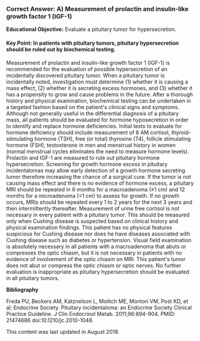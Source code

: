 
### Correct Answer: A) Measurement of prolactin and insulin-like growth factor 1 (IGF-1) 

**Educational Objective:** Evaluate a pituitary tumor for hypersecretion.

#### **Key Point:** In patients with pituitary tumors, pituitary hypersecretion should be ruled out by biochemical testing.

Measurement of prolactin and insulin-like growth factor 1 (IGF-1) is recommended for the evaluation of possible hypersecretion of an incidentally discovered pituitary tumor. When a pituitary tumor is incidentally noted, investigation must determine (1) whether it is causing a mass effect, (2) whether it is secreting excess hormones, and (3) whether it has a propensity to grow and cause problems in the future. After a thorough history and physical examination, biochemical testing can be undertaken in a targeted fashion based on the patient's clinical signs and symptoms. Although not generally useful in the differential diagnosis of a pituitary mass, all patients should be evaluated for hormone hyposecretion in order to identify and replace hormone deficiencies. Initial tests to evaluate for hormone deficiency should include measurement of 8 AM cortisol, thyroid-stimulating hormone (TSH), free (or total) thyroxine (T4), follicle stimulating hormone (FSH), testosterone in men and menstrual history in women (normal menstrual cycles eliminates the need to measure hormone levels). Prolactin and IGF-1 are measured to rule out pituitary hormone hypersecretion. Screening for growth hormone excess in pituitary incidentalomas may allow early detection of a growth hormone secreting tumor therefore increasing the chance of a surgical cure. If the tumor is not causing mass effect and there is no evidence of hormone excess, a pituitary MRI should be repeated in 6 months for a macroadenoma (≥1 cm) and 12 months for a microadenoma (<1 cm) to assess for growth. If no growth occurs, MRIs should be repeated every 1 to 2 years for the next 3 years and then intermittently thereafter.
Measurement of urine free cortisol is not necessary in every patient with a pituitary tumor. This should be measured only when Cushing disease is suspected based on clinical history and physical examination findings. This patient has no physical features suspicious for Cushing disease nor does he have diseases associated with Cushing disease such as diabetes or hypertension.
Visual field examination is absolutely necessary in all patients with a macroadenoma that abuts or compresses the optic chiasm, but it is not necessary in patients with no evidence of involvement of the optic chiasm on MRI. This patient's tumor does not abut or compress the optic chiasm or optic nerves.
No further evaluation is inappropriate as pituitary hypersecretion should be evaluated in all pituitary tumors.

**Bibliography**

Freda PU, Beckers AM, Katznelson L, Molitch ME, Montori VM, Post KD, et al; Endocrine Society. Pituitary incidentaloma: an Endocrine Society Clinical Practice Guideline. J Clin Endocrinol Metab. 2011;96:894-904. PMID: 21474686 doi:10.1210/jc.2010-1048.

This content was last updated in August 2018.